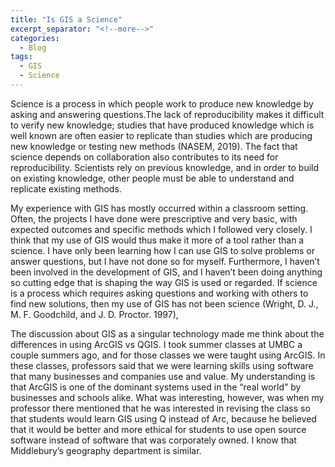 ```yaml
---
title: "Is GIS a Science"
excerpt_separator: "<!--more-->"
categories:
  - Blog
tags:
  - GIS
  - Science
---
```

Science is a process in which people work to produce new knowledge by asking and answering questions.The lack of reproducibility makes it difficult to verify new knowledge; studies that have produced knowledge which is well known are often easier to replicate than studies which are producing new knowledge or testing new methods (NASEM, 2019). The fact that science depends on collaboration also contributes to its need for reproducibility. Scientists rely on previous knowledge, and in order to build on existing knowledge, other people must be able to understand and replicate existing methods.

My experience with GIS has mostly occurred within a classroom setting. Often, the projects I have done were prescriptive and very basic, with expected outcomes and specific methods which I followed very closely. I think that my use of GIS would thus make it more of a tool rather than a science. I have only been learning how I can use GIS to solve problems or answer questions, but I have not done so for myself. Furthermore, I haven’t been involved in the development of GIS, and I haven’t been doing anything so cutting edge that is shaping the way GIS is used or regarded. If science is a process which requires asking questions and working with others to find new solutions, then my use of GIS has not been science (Wright, D. J., M. F. Goodchild, and J. D. Proctor. 1997),

The discussion about GIS as a singular technology made me think about the differences in using ArcGIS vs QGIS. I took summer classes at UMBC a couple summers ago, and for those classes we were taught using ArcGIS. In these classes, professors said that we were learning skills using software that many businesses and companies use and value. My understanding is that ArcGIS is one of the dominant systems used in the “real world” by businesses and schools alike. What was interesting, however, was when my professor there mentioned that he was interested in revising the class so that students would learn GIS using Q instead of Arc, because he believed that it would be better and more ethical for students to use open source software instead of software that was corporately owned. I know that Middlebury’s geography department is similar.
